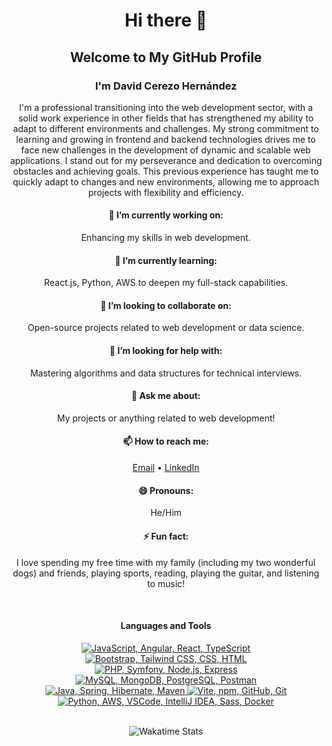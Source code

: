 <!--<h1 align="center">Hi there 👋</h1>


<div align="center">
<h2 align="center">Welcome to my Github profile</h3>
<h3>My name´s David Cerezo Hernández</h3>
<p>I´m a professional transitioning into the web development sector, with a solid work experience in other fields that has strengthened my ability to adapt to different environments and challenges. My strong commitment to learning and growing in frontend and backend technologies drives me to face new challenges in the development of dynamic and scalable web applications. I stand out for my perseverance and dedication to overcoming obstacles and achieving goals. This previous experience has taught me to quickly adapt to changes and new environments, allowing me to approach projects with flexibility and efficiency.</p>
</div>

<div align="center">

- 🔭 I’m currently working on enhancing my skills in web development.
- 🌱 I’m currently learning React.js, AWS, Python and Node.js to deepen my full-stack capabilities.
- 👯 I’m looking to collaborate on open-source projects related to web development or data science.
- 🤔 I’m looking for help with mastering algorithms and data structures for technical interviews.
- 💬 Ask me about my projects or anything related to web development!
- 📫 How to reach me: [Email](mailto:david87chdz@gmail.com), [LinkedIn](https://www.linkedin.com/in/david-cerezo-hernandez/)
- 😄 Pronouns: He/Him
- ⚡ Fun fact: I love spending my free time with my family (including my two wonderful dogs) and friends, playing sports, reading, playing the guitar, and listening to music!

</div>

<br>

<h4 align="center">Languages and tools</h4>

<p align="center">
  <a href="https://skillicons.dev">
    <img src="https://skillicons.dev/icons?i=js,angular,react,ts" />
    <img src="https://skillicons.dev/icons?i=bootstrap,tailwind,css,html" />
    <br>
     <img src="https://skillicons.dev/icons?i=php,symfony,nodejs,express" />
     <img src="https://skillicons.dev/icons?i=mysql,mongodb,postgres,postman" />
    <br>
    <img src="https://skillicons.dev/icons?i=java,spring,hibernate,maven" />
    <img src="https://skillicons.dev/icons?i=vite,npm,github,git" />
     <br>
    <img src="https://skillicons.dev/icons?i=aws,vscode,idea,sass,docker" />
  </a>
</p>
<br>




<div align="center">
  <h3>⚙️ &nbsp; Git Analytics</h3>
  <p><img src="https://github-readme-stats.vercel.app/api?username=david87chdz&theme=dark&show_icons=true" /></p>
  <p><img src="https://github-readme-stats.vercel.app/api/top-langs/?username=david87chdz&theme=dark&layout=compact" width="410" /></p>
</div>





<p align="center">
  <a href="https://github.com/FahimFBA/github-readme-twitter">
    <img src="https://github-readme-twitter.gazf.vercel.app/api?id=david87chdz&layout=wide&show_reply=off&show_retweet=off" />
  </a>
</p>

  



<p align="center">
  <img src="https://github-readme-stats.vercel.app/api/wakatime?username=@david87chdz&layout=compact&theme=radical" alt="david87chdz wakatime stats"/>
</p>

-->

<h1 align="center">Hi there 👋</h1>

<div align="center">
  <h2>Welcome to My GitHub Profile</h2>
  <h3>I'm David Cerezo Hernández</h3>
  <p>
    I'm a professional transitioning into the web development sector, with a solid work experience in other fields that has strengthened my ability to adapt to different environments and challenges. My strong commitment to learning and growing in frontend and backend technologies drives me to face new challenges in the development of dynamic and scalable web applications. I stand out for my perseverance and dedication to overcoming obstacles and achieving goals. This previous experience has taught me to quickly adapt to changes and new environments, allowing me to approach projects with flexibility and efficiency.
  </p>
</div>

<div align="center">
  <h4>🔭 I’m currently working on:</h4>
  <p>Enhancing my skills in web development.</p>
  
  <h4>🌱 I’m currently learning:</h4>
  <p>React.js, Python, AWS to deepen my full-stack capabilities.</p>
  
  <h4>👯 I’m looking to collaborate on:</h4>
  <p>Open-source projects related to web development or data science.</p>
  
  <h4>🤔 I’m looking for help with:</h4>
  <p>Mastering algorithms and data structures for technical interviews.</p>
  
  <h4>💬 Ask me about:</h4>
  <p>My projects or anything related to web development!</p>
  
  <h4>📫 How to reach me:</h4>
  <p>
    <a href="mailto:david87chdz@gmail.com">Email</a> • 
    <a href="https://www.linkedin.com/in/david-cerezo-hernandez/" target="_blank">LinkedIn</a>
  </p>
  
  <h4>😄 Pronouns:</h4>
  <p>He/Him</p>
  
  <h4>⚡ Fun fact:</h4>
  <p>
    I love spending my free time with my family (including my two wonderful dogs) and friends, playing sports, reading, playing the guitar, and listening to music!
  </p>
</div>

<br>

<h4 align="center">Languages and Tools</h4>

<p align="center">
  <a href="https://skillicons.dev">
    <img src="https://skillicons.dev/icons?i=js,angular,react,ts" alt="JavaScript, Angular, React, TypeScript" />
    <img src="https://skillicons.dev/icons?i=bootstrap,tailwind,css,html" alt="Bootstrap, Tailwind CSS, CSS, HTML" />
    <br>
    <img src="https://skillicons.dev/icons?i=php,symfony,nodejs,express" alt="PHP, Symfony, Node.js, Express" />
    <img src="https://skillicons.dev/icons?i=mysql,mongodb,postgres,postman" alt="MySQL, MongoDB, PostgreSQL, Postman" />
    <br>
    <img src="https://skillicons.dev/icons?i=java,spring,hibernate,maven" alt="Java, Spring, Hibernate, Maven" />
    <img src="https://skillicons.dev/icons?i=vite,npm,github,git" alt="Vite, npm, GitHub, Git" />
    <br>
    <img src="https://skillicons.dev/icons?i=python,aws,vscode,idea,sass,docker" alt="Python, AWS, VSCode, IntelliJ IDEA, Sass, Docker" />
  </a>
</p>

<br>

<!--<div align="center">
  <h3>⚙️ &nbsp; GitHub Analytics</h3>
  <p>
    <img src="https://github-readme-stats.vercel.app/api?username=david87chdz&theme=dark&show_icons=true" alt="GitHub Stats" />
  </p>
  <p>
    <img src="https://github-readme-stats.vercel.app/api/top-langs/?username=david87chdz&theme=dark&layout=compact" width="410" alt="Top Languages" />
  </p>
</div> -->



<div align="center">
  <img src="https://github-readme-stats.vercel.app/api/wakatime?username=@david87chdz&layout=compact&theme=radical" alt="Wakatime Stats"/>
</div>




